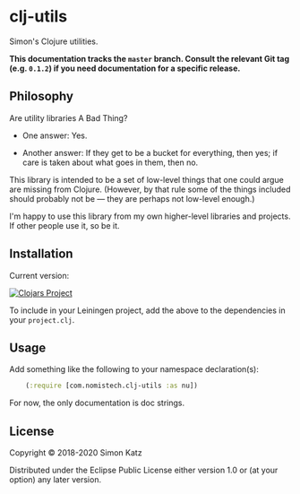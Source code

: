 # clj-utils

Simon's Clojure utilities.

**This documentation tracks the `master` branch. Consult
the relevant Git tag (e.g. `0.1.2`) if you need documentation for a
specific release.**


## Philosophy

Are utility libraries A Bad Thing?

- One answer: Yes.

- Another answer: If they get to be a bucket for everything, then yes; if care is taken about what goes in them, then no.

This library is intended to be a set of low-level things that one could argue are missing from Clojure. (However, by that rule some of the things included should probably not be — they are perhaps not low-level enough.)

I'm happy to use this library from my own higher-level libraries and projects. If other people use it, so be it.


## Installation

Current version:

[![Clojars Project](https://img.shields.io/clojars/v/com.nomistech/clj-utils.svg)](https://clojars.org/com.nomistech/clj-utils)

To include in your Leiningen project, add the above to the dependencies in
your `project.clj`.


## Usage

Add something like the following to your namespace declaration(s):

```clj
    (:require [com.nomistech.clj-utils :as nu])
```

For now, the only documentation is doc strings.


## License

Copyright © 2018-2020 Simon Katz

Distributed under the Eclipse Public License either version 1.0 or (at
your option) any later version.
